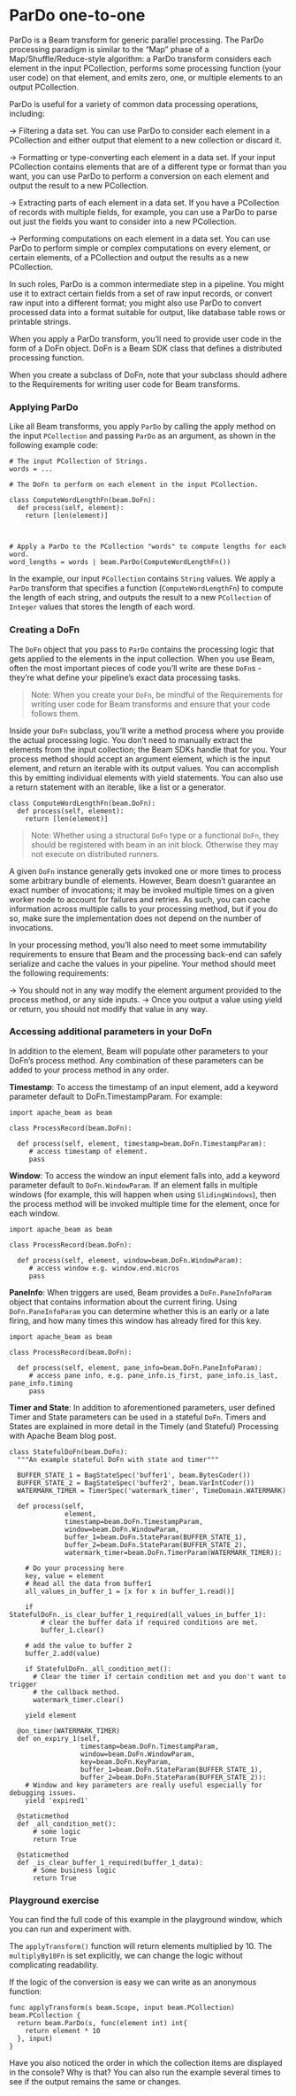 <!--
Licensed under the Apache License, Version 2.0 (the "License");
you may not use this file except in compliance with the License.
You may obtain a copy of the License at
http://www.apache.org/licenses/LICENSE-2.0
Unless required by applicable law or agreed to in writing, software
distributed under the License is distributed on an "AS IS" BASIS,
WITHOUT WARRANTIES OR CONDITIONS OF ANY KIND, either express or implied.
See the License for the specific language governing permissions and
limitations under the License.
-->
# ParDo one-to-one

ParDo is a Beam transform for generic parallel processing. The ParDo processing paradigm is similar to the “Map” phase of a Map/Shuffle/Reduce-style algorithm: a ParDo transform considers each element in the input PCollection, performs some processing function (your user code) on that element, and emits zero, one, or multiple elements to an output PCollection.

ParDo is useful for a variety of common data processing operations, including:

&#8594; Filtering a data set. You can use ParDo to consider each element in a PCollection and either output that element to a new collection or discard it.

&#8594; Formatting or type-converting each element in a data set. If your input PCollection contains elements that are of a different type or format than you want, you can use ParDo to perform a conversion on each element and output the result to a new PCollection.

&#8594; Extracting parts of each element in a data set. If you have a PCollection of records with multiple fields, for example, you can use a ParDo to parse out just the fields you want to consider into a new PCollection.

&#8594; Performing computations on each element in a data set. You can use ParDo to perform simple or complex computations on every element, or certain elements, of a PCollection and output the results as a new PCollection.

In such roles, ParDo is a common intermediate step in a pipeline. You might use it to extract certain fields from a set of raw input records, or convert raw input into a different format; you might also use ParDo to convert processed data into a format suitable for output, like database table rows or printable strings.

When you apply a ParDo transform, you’ll need to provide user code in the form of a DoFn object. DoFn is a Beam SDK class that defines a distributed processing function.

When you create a subclass of DoFn, note that your subclass should adhere to the Requirements for writing user code for Beam transforms.


### Applying ParDo

Like all Beam transforms, you apply `ParDo` by calling the apply method on the input `PCollection` and passing `ParDo` as an argument, as shown in the following example code:

```
# The input PCollection of Strings.
words = ...

# The DoFn to perform on each element in the input PCollection.

class ComputeWordLengthFn(beam.DoFn):
  def process(self, element):
    return [len(element)]



# Apply a ParDo to the PCollection "words" to compute lengths for each word.
word_lengths = words | beam.ParDo(ComputeWordLengthFn())
```

In the example, our input `PCollection` contains `String` values. We apply a `ParDo` transform that specifies a function (`ComputeWordLengthFn`) to compute the length of each string, and outputs the result to a new `PCollection` of `Integer` values that stores the length of each word.

### Creating a DoFn

The `DoFn` object that you pass to `ParDo` contains the processing logic that gets applied to the elements in the input collection. When you use Beam, often the most important pieces of code you’ll write are these `DoFn`s - they’re what define your pipeline’s exact data processing tasks.

> Note: When you create your `DoFn`, be mindful of the Requirements for writing user code for Beam transforms and ensure that your code follows them.

Inside your `DoFn` subclass, you’ll write a method process where you provide the actual processing logic. You don’t need to manually extract the elements from the input collection; the Beam SDKs handle that for you. Your process method should accept an argument element, which is the input element, and return an iterable with its output values. You can accomplish this by emitting individual elements with yield statements. You can also use a return statement with an iterable, like a list or a generator.

```
class ComputeWordLengthFn(beam.DoFn):
  def process(self, element):
    return [len(element)]
```

> Note: Whether using a structural `DoFn` type or a functional `DoFn`, they should be registered with beam in an init block. Otherwise they may not execute on distributed runners.

A given `DoFn` instance generally gets invoked one or more times to process some arbitrary bundle of elements. However, Beam doesn’t guarantee an exact number of invocations; it may be invoked multiple times on a given worker node to account for failures and retries. As such, you can cache information across multiple calls to your processing method, but if you do so, make sure the implementation does not depend on the number of invocations.

In your processing method, you’ll also need to meet some immutability requirements to ensure that Beam and the processing back-end can safely serialize and cache the values in your pipeline. Your method should meet the following requirements:

&#8594; You should not in any way modify the element argument provided to the process method, or any side inputs.
&#8594; Once you output a value using yield or return, you should not modify that value in any way.

### Accessing additional parameters in your DoFn

In addition to the element, Beam will populate other parameters to your DoFn’s process method. Any combination of these parameters can be added to your process method in any order.

**Timestamp**: To access the timestamp of an input element, add a keyword parameter default to DoFn.TimestampParam. For example:

```
import apache_beam as beam

class ProcessRecord(beam.DoFn):

  def process(self, element, timestamp=beam.DoFn.TimestampParam):
     # access timestamp of element.
     pass
```

**Window**: To access the window an input element falls into, add a keyword parameter default to `DoFn.WindowParam`. If an element falls in multiple windows (for example, this will happen when using `SlidingWindows`), then the process method will be invoked multiple time for the element, once for each window.

```
import apache_beam as beam

class ProcessRecord(beam.DoFn):

  def process(self, element, window=beam.DoFn.WindowParam):
     # access window e.g. window.end.micros
     pass
```

**PaneInfo**: When triggers are used, Beam provides a `DoFn.PaneInfoParam` object that contains information about the current firing. Using `DoFn.PaneInfoParam` you can determine whether this is an early or a late firing, and how many times this window has already fired for this key.

```
import apache_beam as beam

class ProcessRecord(beam.DoFn):

  def process(self, element, pane_info=beam.DoFn.PaneInfoParam):
     # access pane info, e.g. pane_info.is_first, pane_info.is_last, pane_info.timing
     pass
```

**Timer and State**: In addition to aforementioned parameters, user defined Timer and State parameters can be used in a stateful `DoFn`. Timers and States are explained in more detail in the Timely (and Stateful) Processing with Apache Beam blog post.

```
class StatefulDoFn(beam.DoFn):
  """An example stateful DoFn with state and timer"""

  BUFFER_STATE_1 = BagStateSpec('buffer1', beam.BytesCoder())
  BUFFER_STATE_2 = BagStateSpec('buffer2', beam.VarIntCoder())
  WATERMARK_TIMER = TimerSpec('watermark_timer', TimeDomain.WATERMARK)

  def process(self,
              element,
              timestamp=beam.DoFn.TimestampParam,
              window=beam.DoFn.WindowParam,
              buffer_1=beam.DoFn.StateParam(BUFFER_STATE_1),
              buffer_2=beam.DoFn.StateParam(BUFFER_STATE_2),
              watermark_timer=beam.DoFn.TimerParam(WATERMARK_TIMER)):

    # Do your processing here
    key, value = element
    # Read all the data from buffer1
    all_values_in_buffer_1 = [x for x in buffer_1.read()]

    if StatefulDoFn._is_clear_buffer_1_required(all_values_in_buffer_1):
        # clear the buffer data if required conditions are met.
        buffer_1.clear()

    # add the value to buffer 2
    buffer_2.add(value)

    if StatefulDoFn._all_condition_met():
      # Clear the timer if certain condition met and you don't want to trigger
      # the callback method.
      watermark_timer.clear()

    yield element

  @on_timer(WATERMARK_TIMER)
  def on_expiry_1(self,
                  timestamp=beam.DoFn.TimestampParam,
                  window=beam.DoFn.WindowParam,
                  key=beam.DoFn.KeyParam,
                  buffer_1=beam.DoFn.StateParam(BUFFER_STATE_1),
                  buffer_2=beam.DoFn.StateParam(BUFFER_STATE_2)):
    # Window and key parameters are really useful especially for debugging issues.
    yield 'expired1'

  @staticmethod
  def _all_condition_met():
      # some logic
      return True

  @staticmethod
  def _is_clear_buffer_1_required(buffer_1_data):
      # Some business logic
      return True
```

### Playground exercise

You can find the full code of this example in the playground window, which you can run and experiment with.

The `applyTransform()` function will return elements multiplied by 10. The `multiplyBy10Fn` is set explicitly, we can change the logic without complicating readability.

If the logic of the conversion is easy we can write as an anonymous function:
```
func applyTransform(s beam.Scope, input beam.PCollection) beam.PCollection {
  return beam.ParDo(s, func(element int) int{
  	return element * 10
  }, input)
}
```

Have you also noticed the order in which the collection items are displayed in the console? Why is that? You can also run the example several times to see if the output remains the same or changes.